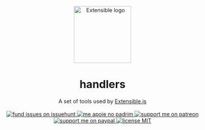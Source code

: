 <p align="center">
  <a href="#logo">
    <img id="logo" src="https://i.imgur.com/eIPf5Eo.png" width="150" height="150" alt="Extensible logo" />
  </a>
  <h1 align="center">handlers</h1>
</p>

<p align="center">
  A set of tools used by <a href="https://github.com/extensiblejs/extensible">Extensible.js</a>
  <br><br>
  <a href="https://issuehunt.io/r/extensiblejs/handlers">
    <img src="https://img.shields.io/badge/fund%20issues%20on-issuehunt-blueviolet?style=flat-square" alt="fund issues on issuehunt" />
  </a>  
  <a href="https://www.padrim.com.br/daltonmenezes">
    <img src="https://img.shields.io/badge/me%20apoie%20no-padrim-blueviolet?style=flat-square" alt="me apoie no padrim" />
  </a>
  <a href="https://www.patreon.com/daltonmenezes">
    <img src="https://img.shields.io/badge/support%20me%20on-patreon-blueviolet?style=flat-square" alt="support me on patreon" />
  </a>
  <a href="https://paypal.me/daltonmenezes">
    <img src="https://img.shields.io/badge/support%20me%20on-paypal-blueviolet?style=flat-square" alt="support me on paypal" />
  </a>
  <a href="https://github.com/extensiblejs/handlers/blob/master/README.md">
    <img src="https://img.shields.io/badge/license%20-MIT-blueviolet?style=flat-square" alt="license MIT" />
  </a>
</p>
